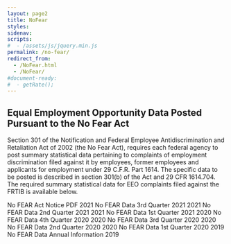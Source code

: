 ```yaml
---
layout: page2
title: NoFear
styles:
sidenav:
scripts:
#  - /assets/js/jquery.min.js
permalink: /no-fear/
redirect_from:
  - /NoFear.html
  - /NoFear/
#document-ready:
#  - getRate();
---
```


## Equal Employment Opportunity Data Posted Pursuant to the No Fear Act
Section 301 of the Notification and Federal Employee Antidiscrimination and Retaliation Act of 2002 (the No Fear Act), requires each federal agency to post summary statistical data pertaining to complaints of employment discrimination filed against it by employees, former employees and applicants for employment under 29 C.F.R. Part 1614. The specific data to be posted is described in section 301(b) of the Act and 29 CFR 1614.704. The required summary statistical data for EEO complaints filed against the FRTIB is available below.



No FEAR Act Notice PDF
2021 No FEAR Data 3rd Quarter 2021
2021 No FEAR Data 2nd Quarter 2021
2021 No FEAR Data 1st Quarter 2021
2020 No FEAR Data 4th Quarter 2020
2020 No FEAR Data 3rd Quarter 2020
2020 No FEAR Data 2nd Quarter 2020
2020 No FEAR Data 1st Quarter 2020
2019 No FEAR Data Annual Information 2019

<!-- CONTENT END -->

